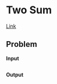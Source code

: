 # Two Sum <!-- omit in toc -->

[Link](https://leetcode.com/problems/two-sum/)

## Problem


**Input**  


```

```

**Output**  


```

```
